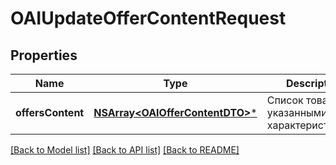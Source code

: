# OAIUpdateOfferContentRequest

## Properties
Name | Type | Description | Notes
------------ | ------------- | ------------- | -------------
**offersContent** | [**NSArray&lt;OAIOfferContentDTO&gt;***](OAIOfferContentDTO.md) | Список товаров с указанными характеристиками. | 

[[Back to Model list]](../README.md#documentation-for-models) [[Back to API list]](../README.md#documentation-for-api-endpoints) [[Back to README]](../README.md)



